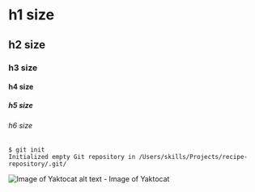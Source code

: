 # h1 size
## h2 size
### h3 size
#### h4 size
##### h5 size
###### h6 size

```
$ git init
Initialized empty Git repository in /Users/skills/Projects/recipe-repository/.git/
```

![Image of Yaktocat](https://octodex.github.com/images/yaktocat.png)
alt text - Image of Yaktocat
